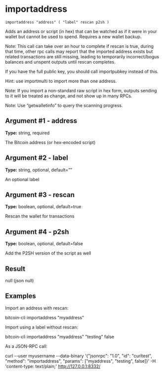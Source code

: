 # importaddress

`importaddress "address" ( "label" rescan p2sh )`

Adds an address or script (in hex) that can be watched as if it were in your wallet but cannot be used to spend. Requires a new wallet backup.

Note: This call can take over an hour to complete if rescan is true, during that time, other rpc calls may report that the imported address exists but related transactions are still missing, leading to temporarily incorrect/bogus balances and unspent outputs until rescan completes.

If you have the full public key, you should call importpubkey instead of this.

Hint: use importmulti to import more than one address.

Note: If you import a non-standard raw script in hex form, outputs sending to it will be treated as change, and not show up in many RPCs.

Note: Use “getwalletinfo” to query the scanning progress.

## Argument #1 - address

**Type:** string, required

The Bitcoin address (or hex-encoded script)

## Argument #2 - label

**Type:** string, optional, default=””

An optional label

## Argument #3 - rescan

**Type:** boolean, optional, default=true

Rescan the wallet for transactions

## Argument #4 - p2sh

**Type:** boolean, optional, default=false

Add the P2SH version of the script as well

## Result

null    (json null)

## Examples

Import an address with rescan:

bitcoin-cli importaddress "myaddress"

Import using a label without rescan:

bitcoin-cli importaddress "myaddress" "testing" false

As a JSON-RPC call:

curl --user myusername --data-binary '{"jsonrpc": "1.0", "id": "curltest", "method": "importaddress", "params": ["myaddress", "testing", false]}' -H 'content-type: text/plain;' http://127.0.0.1:8332/